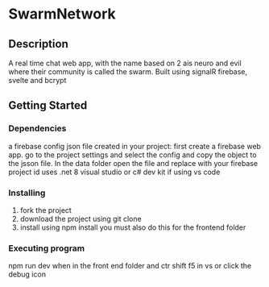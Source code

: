 # SwarmNetwork
## Description

A real time chat web app, with the name based on 2 ais neuro and evil where their community is called the swarm. Built using signalR firebase, svelte and bcrypt

## Getting Started

### Dependencies
a firebase config json file created in your project:
first create a firebase web app.
go to the project settings and select the config and copy the object to the jsson file. 
In the data folder open the file and replace with your firebase project id
uses .net 8
visual studio or c# dev kit if using vs code
### Installing
1. fork the project
2. download the project using git clone
3. install using npm install you must also do this for the frontend folder

### Executing program
 npm run dev when in the front end folder and ctr shift f5 in vs or click the debug icon
